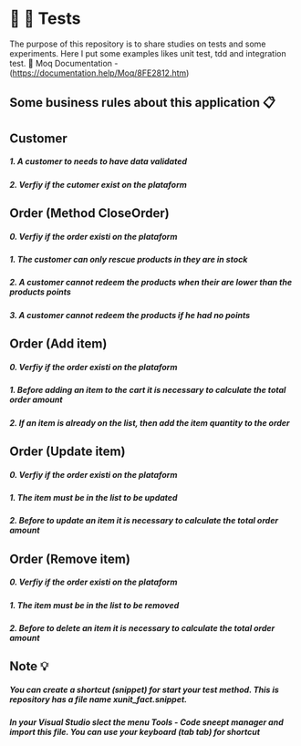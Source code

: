 # :pencil: :blue_book: Tests

The purpose of this repository is to share studies on tests and some experiments. Here I put some examples likes unit test, tdd and integration test. 
:bookmark_tabs: Moq Documentation -  (https://documentation.help/Moq/8FE2812.htm)

## Some business rules about this application :clipboard:

## Customer 
##### 1. A customer to needs to have data validated
##### 2. Verfiy if the cutomer exist on the plataform

## Order (Method CloseOrder) 
##### 0. Verfiy if the order existi on the plataform
##### 1. The customer can only rescue products in they are in stock
##### 2. A customer cannot redeem  the products when their are lower than the products points 
##### 3. A customer cannot redeem  the products if he had no points

## Order (Add item)
##### 0. Verfiy if the order existi on the plataform
##### 1. Before adding an item to the cart it is necessary to calculate the total order amount
##### 2. If an item is already on the list, then add the item quantity to the order

## Order (Update item)
##### 0. Verfiy if the order existi on the plataform
##### 1. The item must be in the list to be updated
##### 2. Before to update an item it is necessary to calculate the total order amount

## Order (Remove item)
##### 0. Verfiy if the order existi on the plataform
##### 1. The item must be in the list to be removed
##### 2. Before to delete an item it is necessary to calculate the total order amount


## Note :bulb:
##### You can create a shortcut (snippet) for start your test method. This is repository has a file name xunit_fact.snippet.
##### In your **Visual Studio slect the menu Tools - Code sneept manager and import this file**. You can use your keyboard (tab tab)  for shortcut

